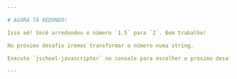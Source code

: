```yaml
---

# AGORA TÁ REDONDO!

Isso aê! Você arredondou o número `1.5` para `2`. Bom trabalho!

No próximo desafio iremos transformar o número numa string.

Execute `jschool-javascripter` no console para escolher o próximo desafio.

---
```

